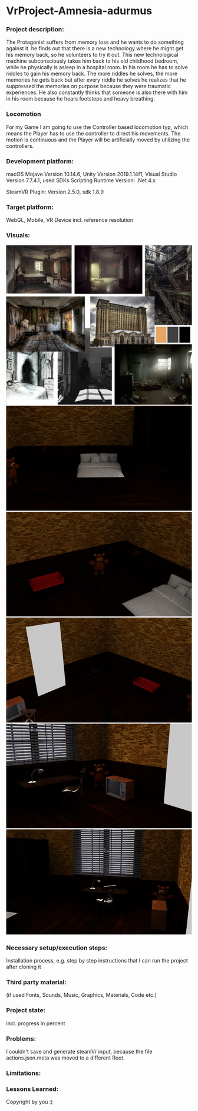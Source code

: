 # VrProject-Amnesia-adurmus

### Project description: 
The Protagonist suffers from memory loss and he wants to do something against it. he finds out that there is a new technology where he might get his memory back, so he volunteers to try it out. This new technological machine 
subconsciously takes him back to his old childhood bedroom, while he physically is asleep in a hospital room. In his room he has to solve riddles to gain his memory back. The more riddles he solves, the more memories he gets back but after every riddle he solves he realizes that he suppressed the memories on purpose because they were traumatic experiences. He also constantly thinks that someone is also there with him in his room because he hears footsteps and heavy breathing. 

### Locomotion 
For my Game I am going to use the Controller based locomotion typ, which means the Player 
has to use the controller to direct his movements. The motion is continuous and the Player will be artificially moved by utilizing the controllers. 

### Development platform: 
macOS Mojave Version 10.14.6, Unity Version 2019.1.14f1, Visual Studio Version 7.7.4.1, used SDKs
Scripting Runtime Version: .Net 4.x
 
SteamVR Plugin: Version 2.5.0, sdk 1.8.9

### Target platform: 
WebGL, Mobile, VR Device incl. reference resolution 

### Visuals: 
<div>   <img src="Screenshots/Moodboard.jpg"/>
	<img src="Screenshots/room.jpg"/>
	<img src="Screenshots/room1.jpg"/>
	<img src="Screenshots/room2.jpg"/>
	<img src="Screenshots/room3.jpg"/>
	<img src=" Screenshots/room4.jpg"/>	
</div> 

### Necessary setup/execution steps: 
Installation process, e.g. step by step instructions that I can run the project after cloning it

### Third party material: 
(if used Fonts, Sounds, Music, Graphics, Materials, Code etc.)

### Project state: 
incl. progress in percent

### Problems: 
I couldn't save and generate steamVr input, because the file actions.json.meta was moved to a different Root. 

### Limitations: 

### Lessons Learned: 

Copyright by you :)